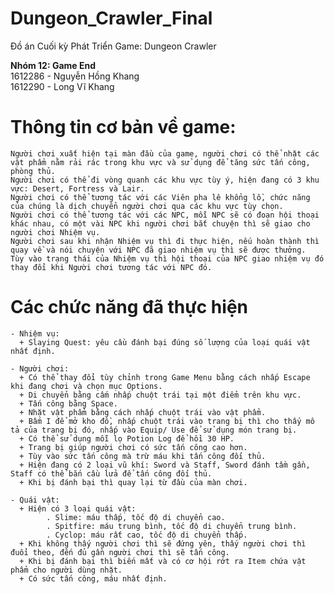 # Dungeon_Crawler_Final
Đồ án Cuối kỳ Phát Triển Game: Dungeon Crawler

 **Nhóm 12: Game End**  
      1612286 - Nguyễn Hồng Khang   
      1612290 - Long Vĩ Khang    

# Thông tin cơ bản về game:

    Người chơi xuất hiện tại màn đầu của game, người chơi có thể nhặt các vật phẩm nằm rải rác trong khu vực và sử dụng để tăng sức tấn công, phòng thủ.
    Người chơi có thể đi vòng quanh các khu vực tùy ý, hiện đang có 3 khu vực: Desert, Fortress và Lair.
    Người chơi có thể tương tác với các Viên pha lê khổng lồ, chức năng của chúng là dịch chuyển người chơi qua các khu vực tùy chọn.
    Người chơi có thể tương tác với các NPC, mỗi NPC sẽ có đoạn hội thoại khác nhau, có một vài NPC khi người chơi bắt chuyện thì sẽ giao cho người chơi Nhiệm vụ.
    Người chơi sau khi nhận Nhiệm vụ thì đi thực hiện, nếu hoàn thành thì quay về và nói chuyện với NPC đã giao nhiệm vụ thì sẽ được thưởng.
    Tùy vào trạng thái của Nhiệm vụ thì hội thoại của NPC giao nhiệm vụ đó thay đổi khi Người chơi tương tác với NPC đó.

# Các chức năng đã thực hiện
    - Nhiệm vụ:
      + Slaying Quest: yêu cầu đánh bại đúng số lượng của loại quái vật nhất định.

    - Người chơi:
      + Có thể thay đổi tùy chỉnh trong Game Menu bằng cách nhấp Escape khi đang chơi và chọn mục Options.
      + Di chuyển bằng cấm nhấp chuột trái tại một điểm trên khu vực.
      + Tấn công bằng Space.
      + Nhặt vật phẩm bằng cách nhấp chuột trái vào vật phẩm.
      + Bấm I để mở kho đồ, nhấp chuột trái vào trang bị thì cho thấy mô tả của trang bị đó, nhấp vào Equip/ Use để sử dụng món trang bị.
      + Có thể sử dụng mỗi lọ Potion Log để hồi 30 HP.
      + Trang bị giúp người chơi có sức tấn công cao hơn.
      + Tùy vào sức tấn công mà trừ máu khi tấn công đối thủ.
      + Hiện đang có 2 loại vũ khí: Sword và Staff, Sword đánh tầm gần, Staff có thể bắn cầu lửa để tấn công đối thủ.
      + Khi bị đánh bại thì quay lại từ đầu của màn chơi.
      
    - Quái vật:
      + Hiện có 3 loại quái vật:
            . Slime: máu thấp, tốc độ di chuyển cao.
            . Spitfire: máu trung bình, tốc độ di chuyển trung bình.
            . Cyclop: máu rất cao, tốc độ di chuyển thấp.
      + Khi không thấy người chơi thì sẽ đứng yên, thấy người chơi thì đuổi theo, đến đủ gần người chơi thì sẽ tấn công. 
      + Khi bị đánh bại thì biến mất và có cơ hội rớt ra Item chứa vật phẩm cho người dùng nhặt.
      + Có sức tấn công, máu nhất định.
